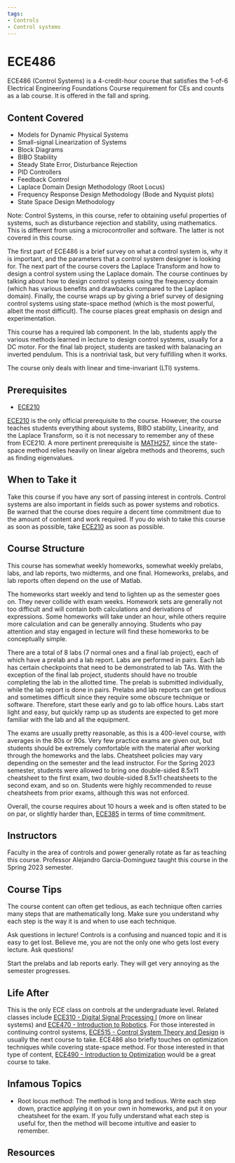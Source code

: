 ```yaml
---
tags:
- Controls
- Control systems
---
```

# ECE486

ECE486 (Control Systems) is a 4-credit-hour course that satisfies the 1-of-6 Electrical Engineering Foundations Course requirement for CEs and counts as a lab course. It is offered in the fall and spring.

## Content Covered

- Models for Dynamic Physical Systems
- Small-signal Linearization of Systems
- Block Diagrams
- BIBO Stability
- Steady State Error, Disturbance Rejection
- PID Controllers
- Feedback Control
- Laplace Domain Design Methodology (Root Locus)
- Frequency Response Design Methodology (Bode and Nyquist plots)
- State Space Design Methodology

Note: Control Systems, in this course, refer to obtaining useful properties of systems, such as disturbance rejection and stability, using mathematics. This is different from using a microcontroller and software. The latter is not covered in this course.

The first part of ECE486 is a brief survey on what a control system is, why it is important, and the parameters that a control system designer is looking for. The next part of the course covers the Laplace Transform and how to design a control system using the Laplace domain. The course continues by talking about how to design control systems using the frequency domain (which has various benefits and drawbacks compared to the Laplace domain). Finally, the course wraps up by giving a brief survey of designing control systems using state-space method (which is the most powerful, albeit the most difficult). The course places great emphasis on design and experimentation.

This course has a required lab component. In the lab, students apply the various methods learned in lecture to design control systems, usually for a DC motor. For the final lab project, students are tasked with balanacing an inverted pendulum. This is a nontrivial task, but very fulfilling when it works.

The course only deals with linear and time-invariant (LTI) systems.

## Prerequisites

- [ECE210](ECE210.md)

[ECE210](ECE210.md) is the only official prerequisite to the course. However, the course teaches students everything about systems, BIBO stability, Linearity, and the Laplace Transform, so it is not necessary to remember any of these from ECE210. A more pertinent prerequisite is [MATH257](../MATH%20Course%20Offerings/MATH257.md), since the state-space method relies heavily on linear algebra methods and theorems, such as finding eigenvalues.

## When to Take it

Take this course if you have any sort of passing interest in controls. Control systems are also important in fields such as power systems and robotics. Be warned that the course does require a decent time commitment due to the amount of content and work required. If you do wish to take this course as soon as possible, take [ECE210](ECE210.md) as soon as possible.

## Course Structure

This course has somewhat weekly homeworks, somewhat weekly prelabs, labs, and lab reports, two midterms, and one final. Homeworks, prelabs, and lab reports often depend on the use of Matlab.

The homeworks start weekly and tend to lighten up as the semester goes on. They never collide with exam weeks. Homework sets are generally not too difficult and will contain both calculations and derivations of expressions. Some homeworks will take under an hour, while others require more calculation and can be generally annoying. Students who pay attention and stay engaged in lecture will find these homeworks to be conceptually simple.

There are a total of 8 labs (7 normal ones and a final lab project), each of which have a prelab and a lab report. Labs are performed in pairs. Each lab has certain checkpoints that need to be demonstrated to lab TAs. With the exception of the final lab project, students should have no trouble completing the lab in the allotted time. The prelab is submitted individually, while the lab report is done in pairs. Prelabs and lab reports can get tedious and sometimes difficult since they require some obscure technique or software. Therefore, start these early and go to lab office hours. Labs start light and easy, but quickly ramp up as students are expected to get more familiar with the lab and all the equipment.

The exams are usually pretty reasonable, as this is a 400-level course, with averages in the 80s or 90s. Very few practice exams are given out, but students should be extremely comfortable with the material after working through the homeworks and the labs. Cheatsheet policies may vary depending on the semester and the lead instructor. For the Spring 2023 semester, students were allowed to bring one double-sided 8.5x11 cheatsheet to the first exam, two double-sided 8.5x11 cheatsheets to the second exam, and so on. Students were highly recommended to reuse cheatsheets from prior exams, although this was not enforced.

Overall, the course requires about 10 hours a week and is often stated to be on par, or slightly harder than, [ECE385](ECE385.md) in terms of time commitment.

## Instructors

Faculty in the area of controls and power generally rotate as far as teaching this course. Professor Alejandro Garcia-Dominguez taught this course in the Spring 2023 semester.

## Course Tips

The course content can often get tedious, as each technique often carries many steps that are mathematically long. Make sure you understand why each step is the way it is and when to use each technique.

Ask questions in lecture! Controls is a confusing and nuanced topic and it is easy to get lost. Believe me, you are not the only one who gets lost every lecture. Ask questions!

Start the prelabs and lab reports early. They will get very annoying as the semester progresses.

## Life After

This is the only ECE class on controls at the undergraduate level. Related classes include [ECE310 - Digital Signal Processing I](ECE310.md) (more on linear systems) and [ECE470 - Introduction to Robotics](ECE470.md). For those interested in continuing control systems, [ECE515 - Control System Theory and Design](ECE515.md) is usually the next course to take. ECE486 also briefly touches on optimization techniques while covering state-space method. For those interested in that type of content, [ECE490 - Introduction to Optimization](ECE490.md) would be a great course to take.

## Infamous Topics

- Root locus method: The method is long and tedious. Write each step down, practice applying it on your own in homeworks, and put it on your cheatsheet for the exam. If you fully understand what each step is useful for, then the method will become intuitive and easier to remember.

## Resources

